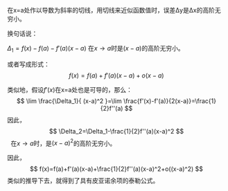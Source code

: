 


在x=a处作以导数为斜率的切线，用切线来近似函数值时，误差Δy是Δx的高阶无穷小。

换句话说：

$\Delta_1=f(x)-f(a)-f'(a)(x-a)$
在$x\rightarrow a$时是$(x-a)$的高阶无穷小。


或者写成形式：
$$
f(x)=f(a)+f'(a)(x-a)+o(x-a)
$$

类似地，假设$f'(x)$在x=a处也是可导的，那么：
$$
\lim \frac{\Delta_1}{ (x-a)^2 }=\lim \frac{f'(x)-f'(a)}{2(x-a)}=\frac{1}{2}f''(a)
$$
因此，
$$
\Delta_2=\Delta_1-\frac{1}{2}f''(a)(x-a)^2
$$
  在$x\rightarrow a$时，是$(x-a)^2$的高阶无穷小。

因此，
$$
f(x)=f(a)+f'(a)(x-a)+\frac{1}{2}f''(a)(x-a)^2+o((x-a)^2)
$$
类似的推导下去，就得到了具有皮亚诺余项的泰勒公式。


​
